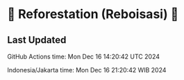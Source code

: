 
# 🌳 Reforestation (Reboisasi) 🌲

## Last Updated

GitHub Actions time: Mon Dec 16 14:20:42 UTC 2024

Indonesia/Jakarta time: Mon Dec 16 21:20:42 WIB 2024
